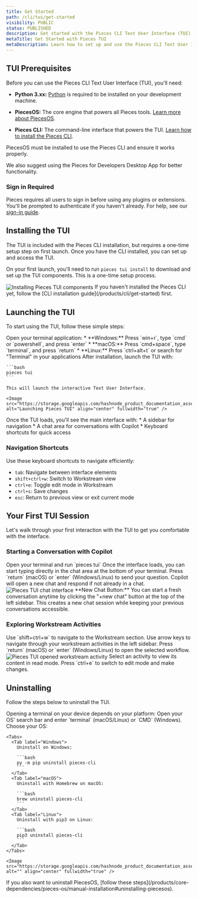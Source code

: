 ```yaml
---
title: Get Started
path: /cli/tui/get-started
visibility: PUBLIC
status: PUBLISHED
description: Get started with the Pieces CLI Text User Interface (TUI) for an interactive terminal experience.
metaTitle: Get Started with Pieces TUI
metaDescription: Learn how to set up and use the Pieces CLI Text User Interface (TUI) for managing materials and interacting with Pieces Copilot.
---
```


<pieces-pro-cta />

## TUI Prerequisites

Before you can use the Pieces CLI Text User Interface (TUI), you'll need:

* **Python 3.xx:** [Python](https://www.python.org/downloads/) is required to be installed on your development machine.

* **PiecesOS:** The core engine that powers all Pieces tools. [Learn more about PiecesOS](/products/core-dependencies/pieces-os).


* **Pieces CLI:** The command-line interface that powers the TUI. [Learn how to install the Pieces CLI](/products/cli/get-started).

<Callout type="alert">
  PiecesOS must be installed to use the Pieces CLI and ensure it works properly.

  We also suggest using the Pieces for Developers Desktop App for better functionality.
</Callout>

### Sign in Required

Pieces requires all users to sign in before using any plugins or extensions. You'll be prompted to authenticate if you haven't already. For help, see our [sign-in guide](/products/meet-pieces/sign-into-pieces).

## Installing the TUI

The TUI is included with the Pieces CLI installation, but requires a one-time setup step on first launch. Once you have the CLI installed, you can set up and access the TUI.

On your first launch, you'll need to run `pieces tui install` to download and set up the TUI components. This is a one-time setup process.

<Image src="https://storage.googleapis.com/hashnode_product_documentation_assets/cli_assets/tui/installing_pieces_tui2.gif" alt="Installing Pieces TUI components" align="center" fullwidth="true" />

<Callout type="info">
  If you haven't installed the Pieces CLI yet, follow the [CLI installation guide](/products/cli/get-started) first.
</Callout>

## Launching the TUI

To start using the TUI, follow these simple steps:

<Steps>
  <Step title="Open Your Terminal">
    Open your terminal application:
    * **Windows:** Press `win+r`, type `cmd` or `powershell`, and press `enter`
    * **macOS:** Press `cmd+space`, type `terminal`, and press `return`
    * **Linux:** Press `ctrl+alt+t` or search for "Terminal" in your applications
  </Step>

  <Step title="Launch the TUI">
    After installation, launch the TUI with:

    ```bash
    pieces tui
    ```

    This will launch the interactive Text User Interface.

    <Image src="https://storage.googleapis.com/hashnode_product_documentation_assets/cli_assets/tui/launching_pieces_tui.gif" alt="Launching Pieces TUI" align="center" fullwidth="true" />
  </Step>

  <Step title="Start Interacting">
    Once the TUI loads, you'll see the main interface with:
    * A sidebar for navigation
    * A chat area for conversations with Copilot
    * Keyboard shortcuts for quick access
  </Step>
</Steps>

### Navigation Shortcuts

Use these keyboard shortcuts to navigate efficiently:

* `tab`: Navigate between interface elements
* `shift+ctrl+w`: Switch to Workstream view
* `ctrl+e`: Toggle edit mode in Workstream
* `ctrl+s`: Save changes
* `esc`: Return to previous view or exit current mode

## Your First TUI Session

Let's walk through your first interaction with the TUI to get you comfortable with the interface.

### Starting a Conversation with Copilot

<Steps>

  <Step title="Launch the TUI">
    Open your terminal and run `pieces tui`
  </Step>

  <Step title="Begin Typing">
    Once the interface loads, you can start typing directly in the chat area at the bottom of your terminal.
  </Step>

  <Step title="Get Copilot Response">
    Press `return` (macOS) or `enter` (Windows/Linux) to send your question. Copilot will open a new chat and respond if not already in a chat.
  </Step>
</Steps>
<Image src="https://storage.googleapis.com/hashnode_product_documentation_assets/cli_assets/tui/old_pieces_chat.png" alt="Pieces TUI chat interface" align="center" fullwidth="true" />

<Callout type="tip">
  **New Chat Button:** You can start a fresh conversation anytime by clicking the "+new chat" button at the top of the left sidebar. This creates a new chat session while keeping your previous conversations accessible.
</Callout>

### Exploring Workstream Activities

<Steps>
  <Step title="Switch to Workstream View">
    Use `shift+ctrl+w` to navigate to the Workstream section.
  </Step>

  <Step title="Browse Activities">
    Use arrow keys to navigate through your workstream activities in the left sidebar.
  </Step>

  <Step title="Open Workflow Activity">
    Press `return` (macOS) or `enter` (Windows/Linux) to open the selected workflow.
    <Image src="https://storage.googleapis.com/hashnode_product_documentation_assets/cli_assets/tui/workstream_selected.png" alt="Pieces TUI opened workstream activity" align="center" fullwidth="true" />

  </Step>

  <Step title="View Content">
    Select an activity to view its content in read mode.
  </Step>

  <Step title="Edit if Needed">
    Press `ctrl+e` to switch to edit mode and make changes.
  </Step>
</Steps>

## Uninstalling

Follow the steps below to uninstall the TUI.

<Steps>
  <Step title="Open a Terminal">
    Opening a terminal on your device depends on your platform: Open your OS' search bar and enter `terminal` (macOS/Linux) or `CMD` (Windows).
  </Step>

  <Step title="Run Uninstall Command">
    Choose your OS:

    <Tabs>
      <Tab label="Windows">
        Uninstall on Windows:

        ```bash
        py -m pip uninstall pieces-cli
        ```
      </Tab>
      <Tab label="macOS">
        Uninstall with Homebrew on macOS:

        ```bash
        brew uninstall pieces-cli
        ```
      </Tab>
      <Tab label="Linux">
        Uninstall with pip3 on Linux:

        ```bash
        pip3 uninstall pieces-cli
        ```
      </Tab>
    </Tabs>

    <Image src="https://storage.googleapis.com/hashnode_product_documentation_assets/cli_assets/tui/uninstall_pieces_cli.gif" alt="" align="center" fullwidth="true" />
  </Step>
</Steps>

<Callout type="info">
  If you also want to uninstall PiecesOS, [follow these steps](/products/core-dependencies/pieces-os/manual-installation#uninstalling-piecesos).
</Callout>

